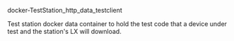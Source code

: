 docker-TestStation_http_data_testclient

Test station docker data container to hold the test code that a device under test and the station's LX will download.


